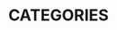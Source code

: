 ---
title: "CATEGORIES"
description: "This is a example category"
cover: "https://qiniu.sukoshi.xyz/src/images/68135789_p0.jpg"
style:
- background: "#2a9d8f"
- color: "#fff"
---